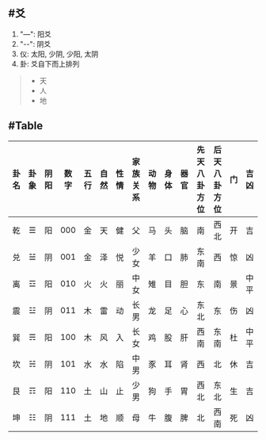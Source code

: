 #爻
---


1. "—": 阳爻
2. "--": 阴爻
3. 仪: 太阳, 少阴, 少阳, 太阴
4. 卦: 爻自下而上排列
>* 天
>* 人
>* 地


#Table
-----------

|卦名|卦象|阴阳|数字|五行|自然|性情|家族关系|动物|身体|器官|先天八卦方位|后天八卦方位|门|吉凶|
|:-:|:-:|:-:|:-:|:-:|:-:|:-:|:-:|:-:|:-:|:-:|:-:|:-:|:-:|:-:|
|乾|☰|阳|000|金|天|健|父|马|头|脑|南|西北|开|吉|
|兑|☱|阴|001|金|泽|悦|少女|羊|口|肺|东南|西|惊|凶|
|离|☲|阳|010|火|火|丽|中女|雉|目|胆|东|南|景|中平|
|震|☳|阴|011|木|雷|动|长男|龙|足|心|东北|东|伤|凶|
|巽|☴|阳|100|木|风|入|长女|鸡|股|肝|西南|东南|杜|中平|
|坎|☵|阴|101|水|水|陷|中男|豕|耳|肾|西|北|休|吉|
|艮|☶|阳|110|土|山|止|少男|狗|手|胃|西北|东北|生|吉|
|坤|☷|阴|111|土|地|顺|母|牛|腹|脾|北|西南|死|凶|


